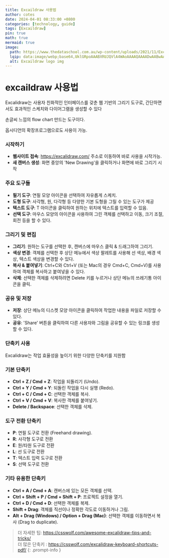 ```yaml
---
title: Excaildraw 사용법
author: cotes
date: 2024-04-01 08:33:00 +0800
categories: [technology, guide]
tags: [Excaildraw]
pin: true
math: true
mermaid: true
image:
  path: https://www.thedataschool.com.au/wp-content/uploads/2021/11/Excalidraw-1080x669.png
  lqip: data:image/webp;base64,UklGRpoAAABXRUJQVlA4WAoAAAAQAAAADwAABwAAQUxQSDIAAAARL0AmbZurmr57yyIiqE8oiG0bejIYEQTgqiDA9vqnsUSI6H+oAERp2HZ65qP/VIAWAFZQOCBCAAAA8AEAnQEqEAAIAAVAfCWkAALp8sF8rgRgAP7o9FDvMCkMde9PK7euH5M1m6VWoDXf2FkP3BqV0ZYbO6NA/VFIAAAA
  alt: Excaildraw logo img 
---
```



# excaildraw 사용법

Excalidraw는 사용자 친화적인 인터페이스를 갖춘 웹 기반의 그리기 도구로, 간단하면서도 효과적인 스케치와 다이어그램을 생성할 수 있다 

손글씨 느낌의 flow chart 만드는 도구이다.

옵시디언의 확장프로그램으로도 사용이 가능.

### **시작하기**

- **웹사이트 접속**: https://excalidraw.com/ 주소로 이동하여 바로 사용을 시작가능.
- **새 캔버스 생성**: 화면 중앙의 'New Drawing'을 클릭하거나 화면에 바로 그리기 시작

### **주요 도구들**

- **필기 도구**: 연필 모양 아이콘을 선택하여 자유롭게 스케치.
- **도형 도구**: 사각형, 원, 다각형 등 다양한 기본 도형을 그릴 수 있는 도구가 제공
- **텍스트 도구**: T 아이콘을 클릭하여 원하는 위치에 텍스트를 입력할 수 있음.
- **선택 도구**: 마우스 모양의 아이콘을 사용하여 그린 객체를 선택하고 이동, 크기 조절, 회전 등을 할 수 있다.

### **그리기 및 편집**

- **그리기**: 원하는 도구를 선택한 후, 캔버스에 마우스 클릭 & 드래그하여 그리기.
- **색상 변경**: 객체를 선택한 후 상단 메뉴에서 색상 팔레트를 사용해 선 색상, 배경 색상, 텍스트 색상을 변경할 수 있다.
- **복사 & 붙여넣기**: Ctrl+C와 Ctrl+V (또는 Mac의 경우 Cmd+C, Cmd+V)를 사용하여 객체를 복사하고 붙여넣을 수 있다.
- **삭제**: 선택한 객체를 삭제하려면 Delete 키를 누르거나 상단 메뉴의 쓰레기통 아이콘을 클릭.

### **공유 및 저장**

- **저장**: 상단 메뉴의 디스켓 모양 아이콘을 클릭하여 작업한 내용을 파일로 저장할 수 있다.
- **공유**: 'Share' 버튼을 클릭하여 다른 사용자와 그림을 공유할 수 있는 링크를 생성할 수 있다.

### **단축키 사용**

Excalidraw는 작업 효율성을 높이기 위한 다양한 단축키를 지원함 

### **기본 단축키**

- **Ctrl + Z / Cmd + Z**: 작업을 되돌리기 (Undo).
- **Ctrl + Y / Cmd + Y**: 되돌린 작업을 다시 실행 (Redo).
- **Ctrl + C / Cmd + C**: 선택한 객체를 복사.
- **Ctrl + V / Cmd + V**: 복사한 객체를 붙여넣기.
- **Delete / Backspace**: 선택한 객체를 삭제.

### **도구 전환 단축키**

- **P**: 연필 도구로 전환 (Freehand drawing).
- **R**: 사각형 도구로 전환
- **E**: 원/타원 도구로 전환
- **L**: 선 도구로 전환
- **T**: 텍스트 입력 도구로 전환
- **S**: 선택 도구로 전환

### **기타 유용한 단축키**

- **Ctrl + A / Cmd + A**: 캔버스에 있는 모든 객체를 선택.
- **Ctrl + Shift + P / Cmd + Shift + P**: 프로젝트 설정을 열기.
- **Ctrl + D / Cmd + D**: 선택한 객체를 복제.
- **Shift + Drag**: 객체를 직선이나 정확한 각도로 이동하거나 그림.
- **Alt + Drag (Windows) / Option + Drag (Mac)**: 선택한 객체를 이동하면서 복사 (Drag to duplicate).  
  
  
  
> 더 자세한 팁: https://csswolf.com/awesome-excalidraw-tips-and-tricks/   
> 더 많은 단축키 : https://csswolf.com/excalidraw-keyboard-shortcuts-pdf/
{: .prompt-info }